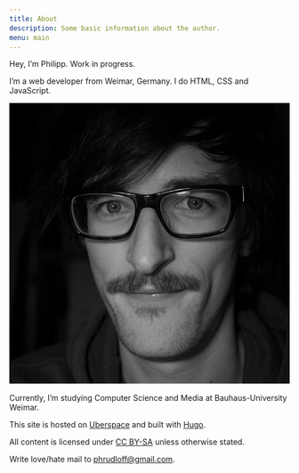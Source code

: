 ```yaml
---
title: About
description: Some basic information about the author.
menu: main
---
```

Hey, I’m Philipp. Work in progress.

I’m a web developer from Weimar, Germany. I do HTML, CSS and JavaScript.

![Portrait of the author](/img/me.jpg)

Currently, I’m studying Computer Science and Media at Bauhaus-University Weimar.

This site is hosted on [Uberspace](https://uberspace.de/) and built with [Hugo](https://gohugo.io).

All content is licensed under [CC BY-SA](https://creativecommons.org/licenses/by-sa/4.0/) unless otherwise stated.

Write love/hate mail to [phrudloff@gmail.com](mailto:phrudloff@gmail.com).